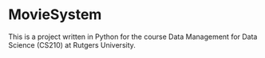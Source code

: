 # MovieSystem

This is a project written in Python for the course Data Management for Data Science (CS210) at Rutgers University.
